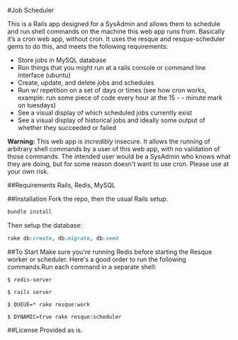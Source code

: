 #Job Scheduler

This is a Rails app designed for a SysAdmin and allows them to schedule and run shell commands on the machine this web app runs from. Basically it’s a cron web app, without cron. It uses the resque and resque-scheduler gems to do this, and meets the following requirements:

- Store jobs in MySQL database
- Run things that you might run at a rails console or command line interface (ubuntu)
- Create, update, and delete jobs and schedules
- Run w/ repetition on a set of days or times (see how cron works, example: run some piece of code every hour at the 15 - - minute mark on tuesdays)
- See a visual display of which scheduled jobs currently exist
- See a visual display of historical jobs and ideally some output of whether they succeeded or failed


**Warning:** This web app is *incredibly* insecure. It allows the running of arbitrary shell commands by a user of this web app, with no validation of those commands. The intended user would be a SysAdmin who knows what they are doing, but for some reason doesn't want to use cron. Please use at your own risk.

##Requirements
Rails, Redis, MySQL

##Installation
Fork the repo, then the usual Rails setup:
```ruby
bundle install
```
Then setup the database:
```ruby
rake db:create, db:migrate, db:seed
```

##To Start
Make sure you're running Redis before starting the Resque worker or scheduler. Here's a good order to run the following commands.Run each command in a separate shell:
```
$ redis-server
```
```
$ rails server
```
```
$ QUEUE=* rake resque:work
```
```
$ DYNAMIC=true rake resque:scheduler
```

##License
Provided as is.
